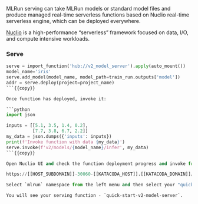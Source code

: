 MLRun serving can take MLRun models or standard model files and produce managed real-time serverless functions based on Nuclio real-time serverless engine, which can be deployed everywhere.

[Nuclio](https://github.com/nuclio/nuclio) is a high-performance “serverless” framework focused on data, I/O, and compute intensive workloads.

### Serve

```python
serve = import_function('hub://v2_model_server').apply(auto_mount())
model_name='iris'
serve.add_model(model_name, model_path=train_run.outputs['model'])
addr = serve.deploy(project=project_name)
```{{copy}}

Once function has deployed, invoke it:

```python
import json

inputs = [[5.1, 3.5, 1.4, 0.2],
          [7.7, 3.8, 6.7, 2.2]]
my_data = json.dumps({'inputs': inputs})
print(f'Invoke function with data {my_data}')
serve.invoke(f'v2/models/{model_name}/infer', my_data)
```{{copy}}

Open Nuclio UI and check the function deployment progress and invoke from here:

https://[[HOST_SUBDOMAIN]]-30060-[[KATACODA_HOST]].[[KATACODA_DOMAIN]]/

Select `mlrun` namespace from the left menu and then select your "quick-start" project.

You will see your serving function - `quick-start-v2-model-server`.
